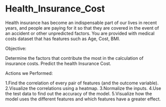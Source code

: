 # Health_Insurance_Cost

Health insurance has become an indispensable part of our lives in recent years, and people are paying for it so that they are covered in the event of an accident or other unpredicted factors.
You are provided with medical costs dataset that has features such as Age, Cost, BMI.

Objective:

Determine the factors that contribute the most in the calculation of insurance costs.
Predict the health Insurance Cost.


Actions we Performed:

1.Find the correlation of every pair of features (and the outcome variable).
2.Visualize the correlations using a heatmap.
3.Normalize the inputs.
4.Use the test data to find out the accuracy of the model.
5.Visualize how the model uses the different features and which features have a greater effect.
